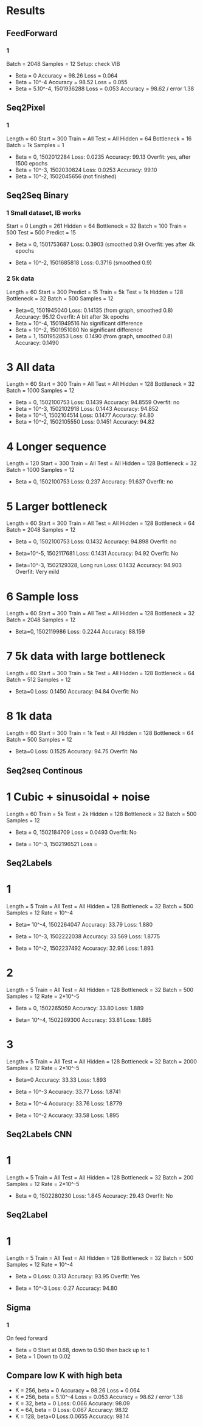 # Results

## FeedForward
### 1
Batch = 2048
Samples = 12
Setup: check VIB

- Beta = 0
Accuracy = 98.26
Loss = 0.064
- Beta = 10^-4
Accuracy = 98.52
Loss = 0.055
- Beta = 5.10^-4, 1501936288
Loss = 0.053
Accuracy = 98.62 / error 1.38


## Seq2Pixel
### 1
Length = 60
Start = 300
Train = All
Test = All
Hidden = 64
Bottleneck = 16
Batch = 1k
Samples = 1

- Beta = 0, 1502012284
Loss: 0.0235
Accuracy: 99.13
Overfit: yes, after 1500 epochs
- Beta = 10^-3, 1502030824
Loss: 0.0253
Accuracy: 99.10
- Beta = 10^-2, 1502045656 (not finished)


## Seq2Seq Binary
### 1 Small dataset, IB works
Start = 0
Length = 261
Hidden = 64
Bottleneck = 32
Batch = 100
Train = 500
Test = 500
Predict = 15

- Beta = 0, 1501753687
Loss: 0.3903 (smoothed 0.9)
Overfit: yes after 4k epochs

- Beta = 10^-2, 1501685818
Loss: 0.3716 (smoothed 0.9)

### 2 5k data
Length = 60
Start = 300
Predict = 15
Train = 5k
Test = 1k
Hidden = 128
Bottleneck = 32
Batch = 500
Samples = 12

- Beta=0, 1501945040
Loss: 0.14135 (from graph, smoothed 0.8)
Accuracy: 95.12
Overfit: A bit after 3k epochs
- Beta = 10^-4, 1501949516
No significant difference
- Beta = 10^-2, 1501951080
No significant difference
- Beta = 1, 1501952853
Loss: 0.1490 (from graph, smoothed 0.8)
Accuracy: 0.1490

# 3 All data
Length = 60
Start = 300
Train = All
Test = All
Hidden = 128
Bottleneck = 32
Batch = 1000
Samples = 12

- Beta = 0, 1502100753
Loss: 0.1439
Accuracy: 94.8559
Overfit: no
- Beta = 10^-3, 1502102918
Loss:  0.1443
Accuracy: 94.852
- Beta = 10^-1, 1502104514
Loss: 0.1477
Accuracy: 94.80
- Beta = 10^-2, 1502105550
Loss: 0.1451
Accuracy: 94.82

# 4 Longer sequence
Length = 120
Start = 300
Train = All
Test = All
Hidden = 128
Bottleneck = 32
Batch = 1000
Samples = 12

- Beta = 0, 1502100753
Loss: 0.237
Accuracy: 91.637
Overfit: no

# 5 Larger bottleneck
Length = 60
Start = 300
Train = All
Test = All
Hidden = 128
Bottleneck = 64
Batch = 2048
Samples = 12

- Beta = 0, 1502100753
Loss: 0.1432
Accuracy: 94.898
Overfit: no

- Beta=10^-5, 1502117681
Loss:  0.1431
Accuracy: 94.92
Overfit: No

- Beta=10^-3, 1502129328, Long run
Loss: 0.1432
Accuracy: 94.903
Overfit: Very mild

# 6 Sample loss
Length = 60
Start = 300
Train = All
Test = All
Hidden = 128
Bottleneck = 32
Batch = 2048
Samples = 12

- Beta=0, 1502119986
Loss: 0.2244
Accuracy: 88.159

# 7 5k data with large bottleneck
Length = 60
Start = 300
Train = 5k
Test = All
Hidden = 128
Bottleneck = 64
Batch = 512
Samples = 12

- Beta=0
Loss: 0.1450
Accuracy: 94.84
Overfit: No

# 8 1k data
Length = 60
Start = 300
Train = 1k
Test = All
Hidden = 128
Bottleneck = 64
Batch = 500
Samples = 12

- Beta=0
Loss: 0.1525
Accuracy: 94.75
Overfit: No


## Seq2seq Continous
# 1 Cubic + sinusoidal + noise
Length = 60
Train = 5k
Test = 2k
Hidden = 128
Bottleneck = 32
Batch = 500
Samples = 12

- Beta = 0, 1502184709
Loss = 0.0493
Overfit: No

- Beta = 10^-3, 1502196521
Loss = 

## Seq2Labels
# 1
Length = 5
Train = All
Test = All
Hidden = 128
Bottleneck = 32
Batch = 500
Samples = 12
Rate = 10^-4

- Beta= 10^-4, 1502264047
Accuracy: 33.79
Loss: 1.880

- Beta = 10^-3, 1502222038
Accuracy: 33.569
Loss: 1.8775

- Beta = 10^-2, 1502237492
Accuracy: 32.96
Loss: 1.893

# 2
Length = 5
Train = All
Test = All
Hidden = 128
Bottleneck = 32
Batch = 500
Samples = 12
Rate = 2*10^-5

- Beta = 0, 1502265059
Accuracy: 33.80
Loss: 1.889

- Beta= 10^-4, 1502269300
Accuracy: 33.81
Loss: 1.885


# 3
Length = 5
Train = All
Test = All
Hidden = 128
Bottleneck = 32
Batch = 2000
Samples = 12
Rate = 2*10^-5

- Beta=0
Accuracy: 33.33
Loss: 1.893

- Beta = 10^-3
Accuracy: 33.77
Loss: 1.8741

- Beta = 10^-4
Accuracy: 33.76
Loss: 1.8779

- Beta = 10^-2
Accuracy: 33.58
Loss: 1.895

## Seq2Labels CNN
# 1
Length = 5
Train = All
Test = All
Hidden = 128
Bottleneck = 32
Batch = 200
Samples = 12
Rate = 2*10^-5

- Beta = 0, 1502280230
Loss: 1.845
Accuracy: 29.43
Overfit: No

## Seq2Label
# 1 
Length = 5
Train = All
Test = All
Hidden = 128
Bottleneck = 32
Batch = 500
Samples = 12
Rate = 10^-4

- Beta = 0
Loss: 0.313
Accuracy: 93.95
Overfit: Yes

- Beta = 10^-3
Loss: 0.27
Accuracy: 94.80

## Sigma
### 1
On feed forward
- Beta = 0
Start at 0.68, down to 0.50 then back up to 1
- Beta = 1
Down to 0.02

## Compare low K with high beta
- K = 256, beta = 0
Accuracy = 98.26
Loss = 0.064
- K = 256, beta = 5.10^-4
Loss = 0.053
Accuracy = 98.62 / error 1.38
- K = 32, beta = 0
Loss: 0.066
Accuracy: 98.09
- K = 64, beta = 0
Loss: 0.067
Accuracy: 98.12
- K = 128, beta=0
Loss:0.0655
Accuracy: 98.14

